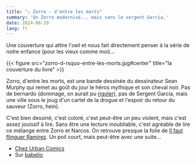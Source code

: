 ```yaml
---
title: "⚔️ Zorro - d'entre les morts"
summary: 'Un Zorro modernisé... mais sans le sergent Garcia.'
date: 2024-08-29
lang: fr
---
```


Une couverture qui attire l'oeil et nous fait directement penser à la série de notre enfance (pour les vieux comme moi)...

{{< figure src="zorro-d-rsquo-entre-les-morts.jpg#center" title="la couverture du livre" >}}

Zorro, d'entre les morts, est une bande dessinée du dessinateur Sean Murphy qui remet au goût du jour le héros mythique et son cheval noir. Pas de bernardo (dommage, on aurait pu [rigoler](https://www.youtube.com/watch?v=kOxxBToExWo)), pas de Sergent Garcia, mais une ville sous le joug d'un cartel de la drogue et l'espoir du retour du sauveur (Zorro, hein).

C'est bien dessiné, c'est coloré, c'est peut-être un peu violent, mais c'est assez jouissif à lire. Sans être une lecture inoubliable, c'est agréable de lire ce mélange entre Zorro et Narcos. On retrouve presque la folie de [Il faut flinguer Ramirez](https://www.babelio.com/livres/Petrimaux-Il-faut-flinguer-Ramirez-tome-1/1040219). Un poil court, mais peut-être avec une suite...

- [Chez Urban Comics](https://www.urban-comics.com/zorro-dentre-les-morts/)
- Sur [babelio](https://www.babelio.com/livres/Murphy-Zorro--Dentre-les-morts/1628482)